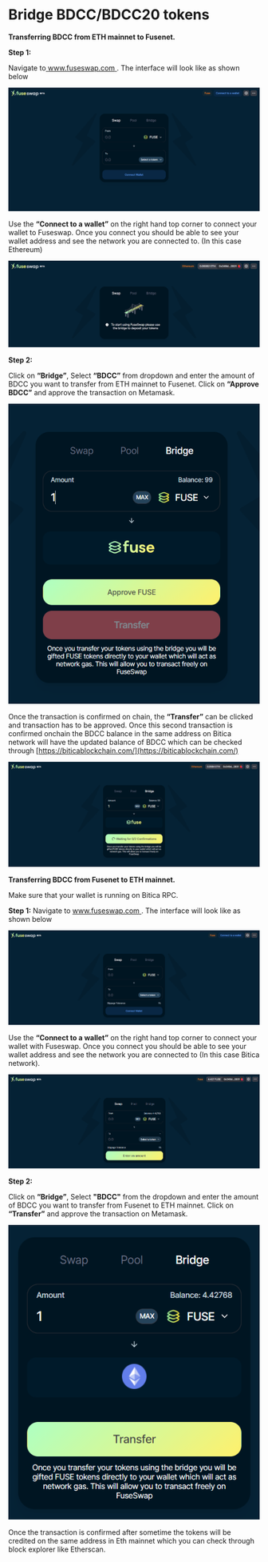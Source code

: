 # Bridge BDCC/BDCC20 tokens

**Transferring BDCC from ETH mainnet to Fusenet.**

**Step 1:**

Navigate to[ www.fuseswap.com ](https://fuseswap.com/). The interface will look like as shown below

![](../.gitbook/assets/0%20%286%29.png)

Use the **“Connect to a wallet”** on the right hand top corner to connect your wallet to Fuseswap. Once you connect you should be able to see your wallet address and see the network you are connected to. \(In this case Ethereum\)

![](../.gitbook/assets/1%20%289%29.png)

**Step 2:**

Click on **“Bridge”**, Select **“BDCC”** from dropdown and enter the amount of BDCC you want to transfer from ETH mainnet to Fusenet. Click on **“Approve BDCC”** and approve the transaction on Metamask.

![](../.gitbook/assets/2%20%289%29.png)

Once the transaction is confirmed on chain, the **“Transfer”** can be clicked and transaction has to be approved. Once this second transaction is confirmed onchain the BDCC balance in the same address on Bitica network will have the updated balance of BDCC which can be checked through [https://biticablockchain.com/](https://biticablockchain.com/) 

![](../.gitbook/assets/3%20%288%29.png)

**Transferring BDCC from Fusenet to ETH mainnet.**

Make sure that your wallet is running on Bitica RPC.

**Step 1:** Navigate to [www.fuseswap.com ](https://fuseswap.com/). The interface will look like as shown below

![](../.gitbook/assets/4%20%289%29.png)

Use the **“Connect to a wallet”** on the right hand top corner to connect your wallet with Fuseswap. Once you connect you should be able to see your wallet address and see the network you are connected to \(In this case Bitica network\).

![](../.gitbook/assets/5%20%286%29.png)

**Step 2:**

Click on **“Bridge”**, Select **"BDCC"** from the dropdown and enter the amount of BDCC you want to transfer from Fusenet to ETH mainnet. Click on **“Transfer”** and approve the transaction on Metamask.

![](../.gitbook/assets/6%20%287%29.png)

Once the transaction is confirmed after sometime the tokens will be credited on the same address in Eth mainnet which you can check through block explorer like Etherscan.

